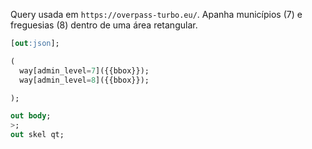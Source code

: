 Query usada em `https://overpass-turbo.eu/`.
Apanha municípios (7) e freguesias (8) dentro de uma área retangular.

```sql
[out:json];

(
  way[admin_level=7]({{bbox}});
  way[admin_level=8]({{bbox}});

);

out body;
>;
out skel qt;
```